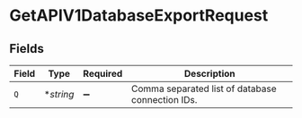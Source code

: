 # GetAPIV1DatabaseExportRequest


## Fields

| Field                                            | Type                                             | Required                                         | Description                                      |
| ------------------------------------------------ | ------------------------------------------------ | ------------------------------------------------ | ------------------------------------------------ |
| `Q`                                              | **string*                                        | :heavy_minus_sign:                               | Comma separated list of database connection IDs. |